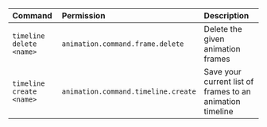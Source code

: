 | Command | Permission | Description |
| :------ | :--------- | :---------- |
| `timeline delete <name>` | `animation.command.frame.delete` | Delete the given animation frames |
| `timeline create <name>` | `animation.command.timeline.create` | Save your current list of frames to an animation timeline |
